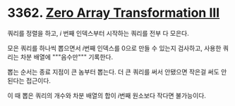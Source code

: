 # 3362. [Zero Array Transformation III](./3362.cpp)

쿼리를 정렬을 하고, $i$ 번째 인덱스부터 시작하는 쿼리를 전부 다 모은다.

모은 쿼리를 하나씩 뽑으면서 $i$번째 인덱스를 0으로 만들 수 있는지 검사하고, 사용한 쿼리는 차분 배열에 """음수만""" 기록한다.

뽑는 순서는 종료 지점이 큰 놈부터 뽑는다. 더 큰 쿼리를 써서 안됐으면 작은걸 써도 안된다는 접근이다.

이 때 뽑은 쿼리의 개수와 차분 배열의 합이 $i$번째 원소보다 작다면 불가능이다.

